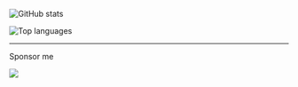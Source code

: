 ![GitHub stats](https://github-readme-stats.vercel.app/api?username=Notganesh&count_private=true&show_icons=true&border_radius=8px&hide_border=true&include_all_commits=true)

![Top languages](https://github-readme-stats.vercel.app/api/top-langs?username=Notganesh&layout=compact&show_icons=true&border_radius=8px&hide_border=true)

---

Sponsor me

<a href="https://www.buymeacoffee.com/chimeports" target="_blank"><img src="https://img.buymeacoffee.com/button-api/?text=Buy me a coffee&emoji=&slug=crazo7924&button_colour=FFDD00&font_colour=000000&font_family=Lato&outline_colour=000000&coffee_colour=ffffff" /></a>
